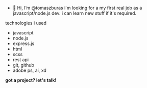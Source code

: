 - 👋 Hi, I’m @tomaszburas
i'm looking for a my first real job as a javascript/node.js dev. i can learn new stuff if it's required.

technologies i used

<ul>
  <li>javascript</li>
  <li>node.js</li>
  <li>express.js</li>
  <li>html</li>
  <li>scss</li>
  <li>rest api</li>
  <li>git, github</li>
  <li>adobe ps, ai, xd</li>
</ul>

<b>got a project? let's talk!</b>
